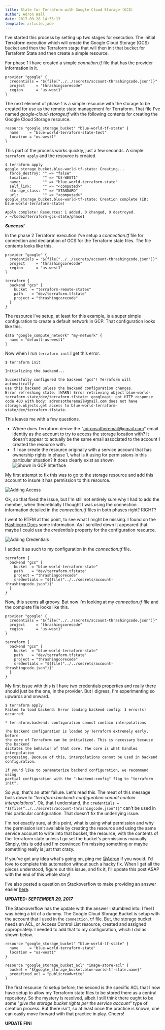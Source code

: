 ```yaml
---
title: State for Terraform with Google Cloud Storage (GCS)
author: Adron Hall
date: 2017-09-28 14:35:13
template: article.jade
---
```

I've started this process by setting up two stages for execution. The initial Terraform execution which will create the Google Cloud Storage (GCS) bucket and then the Terraform stage that will then init that bucket for Terraform State and then create a simple resource.

For phase 1 I have created a simple *connetion.tf* file that has the provider information in it.

<span class="more"></span>

```
provider "google" {
  credentials = "${file("../../secrets/account-thrashingcode.json")}"
  project     = "thrashingcorecode"
  region      = "us-west1"
}
```

The next element of phase 1 is a simple resource with the storage to be created for use as the remote state management for Terraform. That file I've named *google-cloud-storage.tf* with the following contents for creating the Google Cloud Storage resource.

```
resource "google_storage_bucket" "blue-world-tf-state" {
  name     = "blue-world-terraform-state-test"
  location = "us-west1"
}
```

This part of the process works quickly, just a few seconds. A simple `terraform apply` and the resource is created.

```
$ terraform apply
google_storage_bucket.blue-world-tf-state: Creating...
  force_destroy: "" => "false"
  location:      "" => "US-WEST1"
  name:          "" => "blue-world-terraform-state"
  self_link:     "" => "<computed>"
  storage_class: "" => "STANDARD"
  url:           "" => "<computed>"
google_storage_bucket.blue-world-tf-state: Creation complete (ID: blue-world-terraform-state)

Apply complete! Resources: 1 added, 0 changed, 0 destroyed.
✔ ~/Codez/terraform-gcs-state/phase1
```

***Success!***

In the phase 2 Terraform execution I've setup a *connection.tf* file for connection and declaration of GCS for the Terraform state files. The file contents looks like this.

```
provider "google" {
  credentials = "${file("../../secrets/account-thrashingcode.json")}"
  project     = "thrashingcorecode"
  region      = "us-west1"
}

terraform {
  backend "gcs" {
    bucket  = "terraform-remote-states"
    path    = "dev/terraform.tfstate"
    project = "thrashingcorecode"
  }
}
```

The resource I've setup, at least for this example, is a super simple configuration to create a default network in GCP. That configuration looks like this.

```
data "google_compute_network" "my-network" {
  name = "default-us-west1"
}
```

Now when I run `terraform init` I get this error.

```
$ terraform init

Initializing the backend...

Successfully configured the backend "gcs"! Terraform will automatically
use this backend unless the backend configuration changes.
Error refreshing state: [WARN] Error retrieving object blue-world-terraform-state/dev/terraform.tfstate: googleapi: got HTTP response code 403 with body: adronsotheremail@gmail.com does not have storage.objects.get access to blue-world-terraform-state/dev/terraform.tfstate.
```

This leaves me with a few questions.

* Where does Terraform derive the "adronsotheremail@gmail.com" email identity as the account to try to access the storage location with? It doesn't appear to actually be the same email associated to the account I created the resource with.
* If I can create the resource originally with a service account that has ownership rights in phase 1, what is it using for permissions in this particular situation? It does clearly exist as shown ![Shown in GCP Interface](exists.png)

My first attempt to fix this was to go to the storage resource and add this account to insure it has permission to this resource.

![Adding Access](add-member.png)

Ok, so that fixed the issue, but I'm still not entirely sure why I had to add the member, when theoretically I thought I was using the connection information detailed in the *connection.tf* files in both phases right? RIGHT?

I went to RTFM at this point, to see what I might be missing. I found on the [Hashicorp Docs](https://www.terraform.io/docs/backends/types/gcs.html) some information. As I scrolled down it appeared that maybe I could use the *credentials* property for the configuration resource.

![Adding Credentials](maybe-add-credentials-here.png)

I added it as such to my configuration in the *connection.tf* file.

```
terraform {
  backend "gcs" {
    bucket  = "blue-world-terraform-state"
    path    = "dev/terraform.tfstate"
    project = "thrashingcorecode"
    credentials = "${file("../../secrets/account-thrashingcode.json")}"
  }
}
```

Now, this seems all groovy. But now I'm looking at my *connection.tf* file and the complete file looks like this.

```
provider "google" {
  credentials = "${file("../../secrets/account-thrashingcode.json")}"
  project     = "thrashingcorecode"
  region      = "us-west1"
}

terraform {
  backend "gcs" {
    bucket  = "blue-world-terraform-state"
    path    = "dev/terraform.tfstate"
    project = "thrashingcorecode"
    credentials = "${file("../../secrets/account-thrashingcode.json")}"
  }
}
```

My first issue with this is I have two credentials properties and really there should just be the one, in the provider. But I digress, I'm experimenting so upwards and onward.

```
$ terraform apply
Failed to load backend: Error loading backend config: 1 error(s) occurred:

* terraform.backend: configuration cannot contain interpolations

The backend configuration is loaded by Terraform extremely early, before
the core of Terraform can be initialized. This is necessary because the backend
dictates the behavior of that core. The core is what handles interpolation
processing. Because of this, interpolations cannot be used in backend
configuration.

If you'd like to parameterize backend configuration, we recommend using
partial configuration with the "-backend-config" flag to "terraform init".
```

So yup, that's an utter failure. Let's read this. The meat of this message boils down to *"terraform.backend: configuration cannot contain interpolations"*. Ok, that I understand, the `credentials = "${file("../../secrets/account-thrashingcode.json")}"` can't be used in this particular configuration. That doesn't fix the underlying issue.

I'm not exactly sure, at this point, what is using what permission and why the permission isn't available by creating the resource and using the same service account to write into that bucket, the resource, with the contents of the Terraform state unless I go set the bucket's permissions manually. Simply, this is odd and I'm convinced I'm missing something or maybe something really is just that crazy.

If you've got any idea what's going on, ping me [@Adron](https://twitter.com/adron) if you would. I'd love to complete this automation without such a hacky fix. When I get all the pieces understood, figure out this issue, and fix it, I'll update this post ASAP with the end of this whole story!

I've also posted a question on Stackoverflow to make providing an answer easier [here](https://stackoverflow.com/questions/46495146/my-terraform-backend-state-with-google-cloud-storage-buckets-is-created-oddly-t).

**UPDATED:** ***SEPTEMBER 29, 2017***

The Stackoverflow has the update with the answer I stumbled into. I feel I was being a bit of a dummy. The Google Cloud Storage Bucket is setup with the account that I used in the `connection.tf` file. But, the storage bucket needs an ACL, or Access Control List resource, created and assigned appropriately. I needed to add that to my configuration, which I did as shown below.

```
resource "google_storage_bucket" "blue-world-tf-state" {
  name     = "blue-world-terraform-state"
  location = "us-west1"
}

resource "google_storage_bucket_acl" "image-store-acl" {
  bucket = "${google_storage_bucket.blue-world-tf-state.name}"
  predefined_acl = "publicreadwrite"
}
```

The first resource I'd setup before, the second is the specific ACL that I now have setup to allow my Terraform state files to be stored there as a central repository. So the mystery is resolved, albeit I still think there ought to be some "*give the storage bucket rights per the service account*" type of creation process. But there isn't, so at least once the practice is known, one can easily move forward with that practice in play. Cheers!

**UPDATE FINI**
